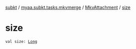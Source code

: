 [subkt](../../index.md) / [myaa.subkt.tasks.mkvmerge](../index.md) / [MkvAttachment](index.md) / [size](./size.md)

# size

`val size: `[`Long`](https://kotlinlang.org/api/latest/jvm/stdlib/kotlin/-long/index.html)